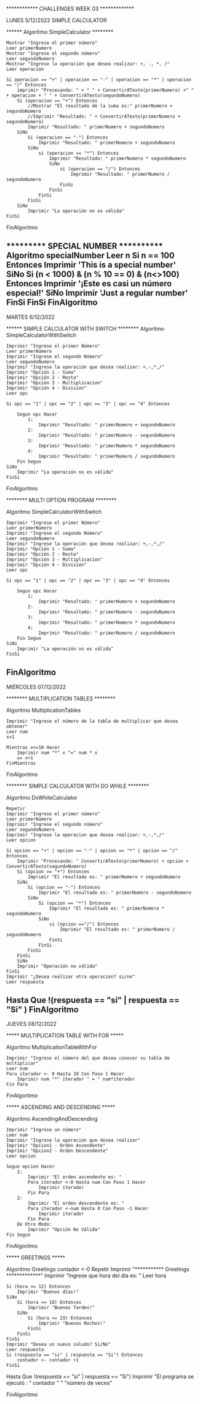 ************ CHALLENGES WEEK 03 *************

LUNES 5/12/2022
SIMPLE CALCULATOR

****** Algoritmo SimpleCalculator ********
	
	Mostrar "Ingrese el primer número"
	Leer primerNumero
	Mostrar "Ingrese el segundo número"
	Leer segundoNumero
	Mostrar "Ingrese la operación que desea realizar: +, -, *, /"
	Leer operacion
	
	Si operacion == "+" | operacion == "-" | operacion == "*" | operacion == "/" Entonces
		imprimir "Procesando: " + " " + ConvertirATexto(primerNumero) +" " + operacion + " " + ConvertirATexto(segundoNumero)
		Si (operacion == "+") Entonces
			//Mostrar "El resultado de la suma es:" primerNumero + segundoNumero
			//Imprimir "Resultado: " + ConvertirATexto(primerNumero + segundoNumero)
			Imprimir "Resultado: " primerNumero + segundoNumero
		SiNo
			Si (operacion == "-") Entonces
				Imprimir "Resultado: " primerNumero + segundoNumero
			SiNo
				si (operacion == "*") Entonces
					Imprimir "Resultado: " primerNumero * segundoNumero
					SiNo
						si (operacion == "/") Entonces
							Imprimir "Resultado: " primerNumero / segundoNumero
						FinSi
					FinSi
				FinSi
			FinSi
		SiNo
			Imprimir "La operación no es válida"
	FinSi
FinAlgoritmo

********* SPECIAL NUMBER **********
Algoritmo specialNumber
		Leer n
		Si n == 100 Entonces
			Imprimir 'This is a special number'
		SiNo
			Si (n < 1000) & (n % 10 == 0) & (n<>100) Entonces
				Imprimir '¡Este es casi un número especial!'
			SiNo
				Imprimir 'Just a regular number'
			FinSi
		FinSi
FinAlgoritmo
---------------------------------------------------------------------------------------
MARTES 6/12/2022

****** SIMPLE CALCULATOR WITH SWITCH ********
Algoritmo SimpleCalculatorWithSwitch
	
	Imprimir "Ingrese el primer Número"
	Leer primerNumero
	Imprimir "Ingrese el segundo Número"
	Leer segundoNumero
	Imprimir "Ingrese la operación que desea realizar: +,-,*,/"
	Imprimir "Opción 1 - Suma"
	Imprimir "Opción 2 - Resta"
	Imprimir "Opción 3 - Multiplicacion"
	Imprimir "Opción 4 - Division"
	Leer opc
	
	Si opc == "1" | opc == "2" | opc == "3" | opc == "4" Entonces
	
		Segun opc Hacer
			1:
				Imprimir "Resultado: " primerNumero + segundoNumero
			2:
				Imprimir "Resultado: " primerNumero - segundoNumero
			3:
				Imprimir "Resultado: " primerNumero * segundoNumero
			4:
				Imprimir "Resultado: " primerNumero / segundoNumero
		Fin Segun 
	SiNo
		Imprimir "La operación no es válida"
	FinSi	
FinAlgoritmo

******** MULTI OPTION PROGRAM ********

Algoritmo SimpleCalculatorWithSwitch
	
	Imprimir "Ingrese el primer Número"
	Leer primerNumero
	Imprimir "Ingrese el segundo Número"
	Leer segundoNumero
	Imprimir "Ingrese la operación que desea realizar: +,-,*,/"
	Imprimir "Opción 1 - Suma"
	Imprimir "Opción 2 - Resta"
	Imprimir "Opción 3 - Multiplicacion"
	Imprimir "Opción 4 - Division"
	Leer opc
	
	Si opc == "1" | opc == "2" | opc == "3" | opc == "4" Entonces
	
		Segun opc Hacer
			1:
				Imprimir "Resultado: " primerNumero + segundoNumero
			2:
				Imprimir "Resultado: " primerNumero - segundoNumero
			3:
				Imprimir "Resultado: " primerNumero * segundoNumero
			4:
				Imprimir "Resultado: " primerNumero / segundoNumero
		Fin Segun 
	SiNo
		Imprimir "La operación no es válida"
	FinSi	
FinAlgoritmo
--------------------------------------------------------------------------------------
MIÉRCOLES 07/12/2022

******** MULTIPLICATION TABLES ********

Algoritmo MultiplicationTables
	
	Imprimir "Ingrese el número de la tabla de multiplicar que desea obtener"
	Leer num
	x=1
	
	Mientras x<=10 Hacer
		Imprimir num "*" x "=" num * x
		x= x+1
	FinMientras	
FinAlgoritmo

******** SIMPLE CALCULATOR WITH DO WHILE ********

Algoritmo DoWhileCalculator
	
	Repetir 
	Imprimir "Ingrese el primer número"
	Leer primerNumero
	Imprimir "Ingrese el segundo número"
	Leer segundoNumero
	Imprimir "Ingrese la operacion que desea realizar: +,-,*,/"
	Leer opcion

	Si opcion == "+" | opcion == "-" | opcion == "*" | opcion == "/" Entonces
		Imprimir "Procesando: " ConvertirATexto(primerNumero) + opcion + ConvertirATexto(segundoNumero)
		Si (opcion == "+") Entonces
			Imprimir "El resultado es: " primerNumero + segundoNumero
		SiNo
			Si (opcion == "-") Entonces
				Imprimir "El resultado es: " primerNumero - segundoNumero
			SiNo 
				Si (opcion == "*") Entonces
					Imprimir "El resultado es: " primerNumero * segundoNumero
				SiNo
					si (opcion =="/") Entonces
						Imprimir "El resultado es: " primerNumero / segundoNumero
					FinSi
				FinSi
			FinSi
		FinSi
		SiNo
		Imprimir "Operación no válida"
	FinSi
	Imprimir "¿Desea realizar otra operacion? si/no"
	Leer respuesta
Hasta Que !(respuesta == "si" | respuesta == "Si" )
FinAlgoritmo
-------------------------------------------------------------------------------------------------
JUEVES 08/12/2022

***** MULTIPLICATION TABLE WITH FOR *****

Algoritmo MultiplicationTableWithFor
	
	Imprimir "Ingrese el número del que desea conocer su tabla de multiplicar"
	Leer num
	Para iterador <- 0 Hasta 10 Con Paso 1 Hacer
		Imprimir num "*" iterador " = " num*iterador
	Fin Para	
FinAlgoritmo

***** ASCENDING AND DESCENDING *****

Algoritmo AscendingAndDescending
	
	Imprimir "Ingrese un número"
	Leer num	
	Imprimir "Ingrese la operación que desea realizar"
	Imprimir "Opcion1 - Orden Ascendente"
	Imprimir "Opcion2 - Orden Descendente"	
	Leer opcion
	
	Segun opcion Hacer
		1:
			Imprimir "El orden ascendente es: "
			Para iterador <-0 Hasta num Con Paso 1 Hacer
				Imprimir iterador
			Fin Para
		2:
			Imprimir "El orden descendente es: "
			Para iterador <-num Hasta 0 Con Paso -1 Hacer
				Imprimir iterador
			Fin Para		
		De Otro Modo:
			Imprimir "Opción No Válida"
	Fin Segun	
FinAlgoritmo

***** GREETINGS *****

Algoritmo Greetings
	contador <-0
	Repetir
	Imprimir "*********** Greetings *************"
	Imprimir "Ingrese que hora del día es: " 
	Leer hora	
	
	Si (hora <= 12) Entonces
		Imprimir "Buenos días!"
	SiNo
		Si (hora <= 18) Entonces
			Imprimir "Buenas Tardes!"
		SiNo
			Si (hora <= 23) Entonces
				Imprimir "Buenas Noches!"
			FinSi
		FinSi
	FinSi
	Imprimir "Desea un nuevo saludo? Si/No"
	Leer respuesta
	Si (respuesta == "si" | respuesta == "Si") Entonces
		contador <- contador +1
	FinSi
Hasta Que !(respuesta == "si" | respuesta == "Si")
Imprimir "El programa se ejecutó : " contador " " "número de veces"
	
FinAlgoritmo

